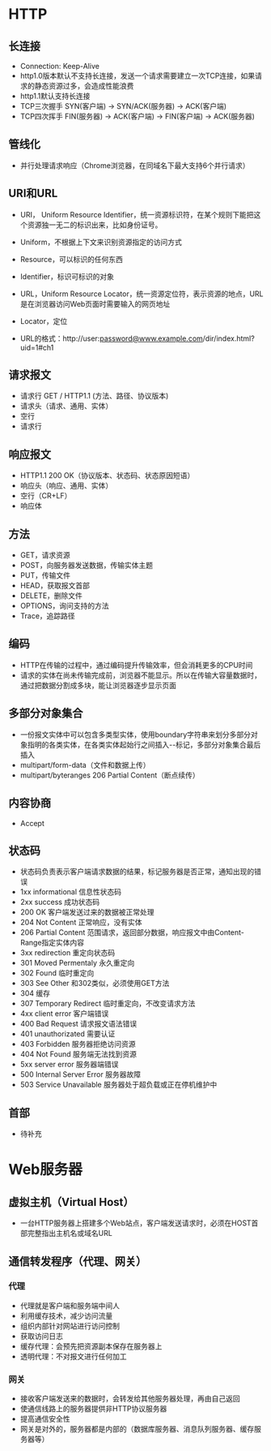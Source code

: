 # HTTP

## 长连接
- Connection: Keep-Alive
- http1.0版本默认不支持长连接，发送一个请求需要建立一次TCP连接，如果请求的静态资源过多，会造成性能浪费
- http1.1默认支持长连接
- TCP三次握手 SYN(客户端) -> SYN/ACK(服务器) -> ACK(客户端)
- TCP四次挥手 FIN(服务器) -> ACK(客户端) -> FIN(客户端) -> ACK(服务器)

## 管线化
- 并行处理请求响应（Chrome浏览器，在同域名下最大支持6个并行请求）

## URI和URL
- URI， Uniform Resource Identifier，统一资源标识符，在某个规则下能把这个资源独一无二的标识出来，比如身份证号。
- Uniform，不根据上下文来识别资源指定的访问方式
- Resource，可以标识的任何东西
- Identifier，标识可标识的对象

- URL，Uniform Resource Locator，统一资源定位符，表示资源的地点，URL是在浏览器访问Web页面时需要输入的网页地址
- Locator，定位
- URL的格式：http://user:password@www.example.com/dir/index.html?uid=1#ch1

## 请求报文
- 请求行 GET / HTTP1.1 (方法、路径、协议版本)
- 请求头（请求、通用、实体）
- 空行
- 请求行

## 响应报文
- HTTP1.1 200 OK（协议版本、状态码、状态原因短语）
- 响应头（响应、通用、实体）
- 空行（CR+LF）
- 响应体

## 方法
- GET，请求资源
- POST，向服务器发送数据，传输实体主题
- PUT，传输文件
- HEAD，获取报文首部
- DELETE，删除文件
- OPTIONS，询问支持的方法
- Trace，追踪路径

## 编码
- HTTP在传输的过程中，通过编码提升传输效率，但会消耗更多的CPU时间
- 请求的实体在尚未传输完成前，浏览器不能显示。所以在传输大容量数据时，通过把数据分割成多块，能让浏览器逐步显示页面

## 多部分对象集合
- 一份报文实体中可以包含多类型实体，使用boundary字符串来划分多部分对象指明的各类实体，在各类实体起始行之间插入--标记，多部分对象集合最后插入
- multipart/form-data（文件和数据上传）
- multipart/byteranges 206 Partial Content（断点续传）

## 内容协商
- Accept

## 状态码
- 状态码负责表示客户端请求数据的结果，标记服务器是否正常，通知出现的错误
- 1xx informational 信息性状态码
- 2xx success 成功状态码
- 200 OK 客户端发送过来的数据被正常处理
- 204 Not Content 正常响应，没有实体
- 206 Partial Content 范围请求，返回部分数据，响应报文中由Content-Range指定实体内容
- 3xx redirection 重定向状态码
- 301 Moved Permentaly 永久重定向
- 302 Found 临时重定向
- 303 See Other 和302类似，必须使用GET方法
- 304 缓存
- 307 Temporary Redirect 临时重定向，不改变请求方法
- 4xx client error 客户端错误
- 400 Bad Request 请求报文语法错误
- 401 unauthorizated 需要认证
- 403 Forbidden 服务器拒绝访问资源
- 404 Not Found 服务端无法找到资源
- 5xx server error 服务器端错误
- 500 Internal Server Error 服务器故障
- 503 Service Unavailable 服务器处于超负载或正在停机维护中

## 首部
- 待补充

# Web服务器
## 虚拟主机（Virtual Host）
- 一台HTTP服务器上搭建多个Web站点，客户端发送请求时，必须在HOST首部完整指出主机名或域名URL
## 通信转发程序（代理、网关）
### 代理
- 代理就是客户端和服务端中间人
- 利用缓存技术，减少访问流量
- 组织内部针对网站进行访问控制
- 获取访问日志
- 缓存代理：会预先把资源副本保存在服务器上
- 透明代理：不对报文进行任何加工
### 网关
- 接收客户端发送来的数据时，会转发给其他服务器处理，再由自己返回
- 使通信线路上的服务器提供非HTTP协议服务器
- 提高通信安全性
- 网关是对外的，服务器都是内部的（数据库服务器、消息队列服务器、缓存服务器等）
